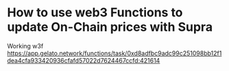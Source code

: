 # How to use web3 Functions to update On-Chain prices with Supra

Working w3f https://app.gelato.network/functions/task/0xd8adfbc9adc99c251098bb12f1dea4cfa933420936cfafd57022d7624467ccfd:421614